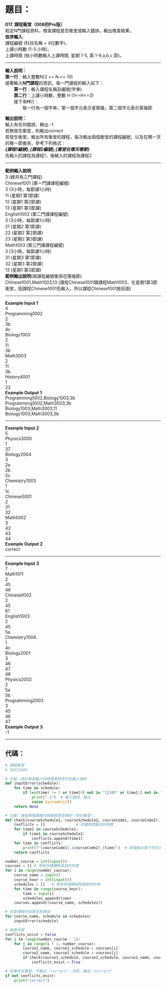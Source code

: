 # 題目：
**017. 課程衝堂（008的Pro版）**  
給定N門課程資料，檢查課程是否衝堂或輸入錯誤，輸出檢查結果。  
**依序輸入**:  
課程編號 (科目名稱 + 4位數字)、  
上課小時數 (1-3 小時)、  
上課時間 (依小時數輸入上課時間, 星期 1-5, 第 1-9,a,b,c 節)。  

-----------------------------------------------------------------------------------------------
**輸入說明：**  
**第一行**：輸入整數N(2 <= N <= 10)  
接著輸入**N門課程**的資訊，每一門課程的輸入如下：  
　　**第一行**：輸入課程名稱及編號(字串)  
　　**第二行**：上課小時數，整數 H (1<=H<=3)  
　　接下來**H**行：  
　　　　每一行為一個字串，第一個字元表示星期幾，第二個字元表示第幾節  

**輸出說明：**  
輸入有任何錯誤，輸出 -1  
若無發生衝堂，則輸出correct  
若發生衝堂，輸出所有衝堂的課程，每次輸出兩個衝堂的課程編號，以及在哪一天的哪一節衝突，參考下列格式 :  
***{課程1編號},{課程2編號},{衝堂在哪天哪節}***  
先輸入的課程為課程1，後輸入的課程為課程2   

-----------------------------------------------------------------------------------------------
**範例輸入說明**  
3 (總共有三門課程)  
Chinese1001 (第一門課課程編號)  
3 (3小時，每節課1小時)  
11 (星期1 第1節課)  
12 (星期1 第2節課)  
13 (星期1 第3節課)  
English1002 (第二門課課程編號)  
3 (3小時，每節課1小時)  
21 (星期2 第1節課)  
22 (星期2 第2節課)  
23 (星期2 第3節課)  
Math1003 (第三門課課程編號)  
3 (3小時，每節課1小時)  
31 (星期3 第1節課)  
32 (星期3 第2節課)  
13 (星期1 第3節課)  
**範例輸出說明**(兩課程編號衝突在哪幾節)  
Chinese1001,Math1003,13 (課程Chinese1001跟課程Math1003，在星期1第3節衝堂，因課程Chinese1001先輸入，所以課程Chinese1001放前面)  

-----------------------------------------------------------------------------------------------
**Example Input 1**  
4  
Programming1002  
2  
3b  
4c  
Biology1003  
2  
11  
3b   
Math3003  
2  
11  
3b  
History4001  
1  
23  
**Example Output 1**  
Programming1002,Biology1003,3b  
Programming1002,Math3003,3b  
Biology1003,Math3003,11  
Biology1003,Math3003,3b  

-----------------------------------------------------------------------------------------------
**Example Input 2**  
5  
Physics3000  
1  
37  
Biology2004  
3  
2a  
2b  
2c  
Chemistry1003  
1  
1c  
Chinese5001  
2  
31  
32  
Math5002  
3  
42  
43  
44  
**Example Output 2**  
correct  

-----------------------------------------------------------------------------------------------
**Example Input 3**  
7  
Math1011  
2  
45  
46  
Chinese1002  
2  
45  
61  
English1003  
2  
45  
5a  
Chemistry1004  
1  
4c  
Biology2001  
3  
46  
47  
48  
Physics2002  
2  
5a  
5b  
Programming2003  
3  
45  
46  
47  
**Example Output 3**  
-1  

----
## 代碼：  
```python
# 課程衝堂
# 20231009

# 功能：用於檢查輸入的時間表是否符合輸入規則
def inputError(schedule):
    for time in schedule:
        if len(time) != 2 or time[0] not in "12345" or time[1] not in "123456789abc":
            print("-1")  # 輸入錯誤，輸出
            raise SystemExit()
    return None

# 功能：檢查兩個課程的時間表是否相同（存在衝堂）
def check(courseSchedule1, courseSchedule2, courseCode1, courseCode2):
    conflicts = []              # 存儲時間衝突的時間
    for time1 in courseSchedule1:
        if time1 in courseSchedule2:
            conflicts.append(time1)
    for time in conflicts:
        print(f"{courseCode1},{courseCode2},{time}")  # 单独输出每个时间冲突
    return conflicts

number_course = int(input())
courses = [] # 用來存儲課程信息的列表
for i in range(number_course):
    course_name = input()
    course_hour = int(input())
    schedules = []   # 用來存儲課程時間表的列表
    for time in range(course_hour):
        time = input()
        schedules.append(time)
    courses.append((course_name, schedules))

# 检查课程时间是否有错误    
for course_name, schedule in schedules:
    inputError(schedule)

# 檢查冲堂
conflicts_exist = False
for i in range(number_course - 1):
    for j in range(i + 1, number_course):
        course1_name, course1_schedule = courses[i]
        course2_name, course2_schedule = courses[j]
        if check(course1_schedule, course2_schedule, course1_name, course2_name):
            conflicts_exist = True

# 如果存在衝堂，不輸出 "correct"；否則，輸出 "correct"
if not conflicts_exist:
    print("correct")
```
